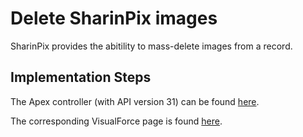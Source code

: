 # Delete SharinPix images

SharinPix provides the abitility to mass-delete images from a record.

## Implementation Steps

The Apex controller (with API version 31) can be found [here](src/classes/SharinPixDemoDeleteImage.cls).

The corresponding VisualForce page is found [here](src/pages/SharinPixDemoDeleteImage.page).
